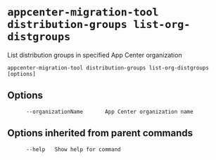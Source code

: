 # `appcenter-migration-tool distribution-groups list-org-distgroups`

List distribution groups in specified App Center organization

```plaintext
appcenter-migration-tool distribution-groups list-org-distgroups [options]
```

## Options

```plaintext
      --organizationName       App Center organization name
```

## Options inherited from parent commands

```plaintext
      --help   Show help for command
```
